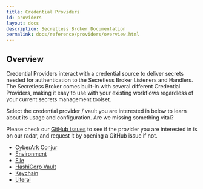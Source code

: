 ```yaml
---
title: Credential Providers
id: providers
layout: docs
description: Secretless Broker Documentation
permalink: docs/reference/providers/overview.html
--- 
```


## Overview

Credential Providers interact with a credential source to deliver secrets needed for authentication
to the Secretless Broker Listeners and Handlers. The Secretless Broker comes built-in with several different
Credential Providers, making it easy to use with your existing workflows regardless of your current
secrets management toolset.

Select the credential provider / vault you are interested in below to learn about its usage and configuration.
Are we missing something vital?

Please check our [GitHub issues](https://github.com/cyberark/secretless-broker/issues?utf8=%E2%9C%93&q=is%3Aissue+is%3Aopen+label%3Akind%2Fepic+label%3Acomponent%2Fsecretless-providers) to see if the provider you are
interested in is on our radar, and request it by opening a GitHub issue if not.

- [CyberArk Conjur](/docs/reference/providers/conjur.html)
- [Environment](/docs/reference/providers/env.html)
- [File](/docs/reference/providers/file.html)
- [HashiCorp Vault](/docs/reference/providers/vault.html)
- [Keychain](/docs/reference/providers/keychain.html)
- [Literal](/docs/reference/providers/literal.html)

